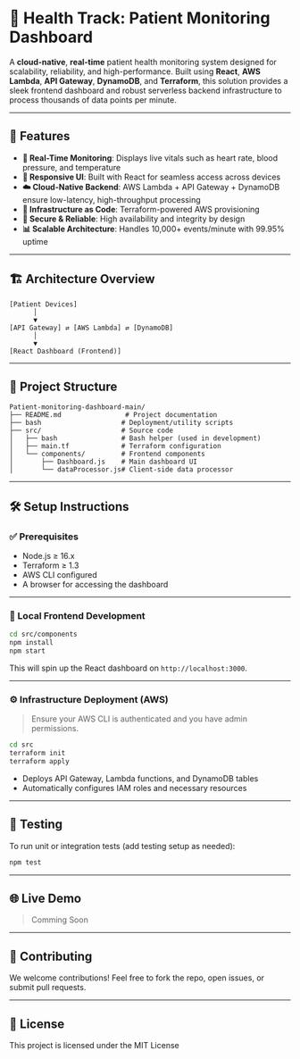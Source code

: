 
# 🏥 Health Track: Patient Monitoring Dashboard

A **cloud-native**, **real-time** patient health monitoring system designed for scalability, reliability, and high-performance. Built using **React**, **AWS Lambda**, **API Gateway**, **DynamoDB**, and **Terraform**, this solution provides a sleek frontend dashboard and robust serverless backend infrastructure to process thousands of data points per minute.

---

## 🚀 Features

- **📡 Real-Time Monitoring**: Displays live vitals such as heart rate, blood pressure, and temperature
- **📱 Responsive UI**: Built with React for seamless access across devices
- **☁️ Cloud-Native Backend**: AWS Lambda + API Gateway + DynamoDB ensure low-latency, high-throughput processing
- **🔧 Infrastructure as Code**: Terraform-powered AWS provisioning
- **🔐 Secure & Reliable**: High availability and integrity by design
- **📊 Scalable Architecture**: Handles 10,000+ events/minute with 99.95% uptime

---

## 🏗️ Architecture Overview

```
[Patient Devices]
      │
      ▼
[API Gateway] ⇄ [AWS Lambda] ⇄ [DynamoDB]
      │
      ▼
[React Dashboard (Frontend)]
```

---

## 📂 Project Structure

```
Patient-monitoring-dashboard-main/
├── README.md                # Project documentation
├── bash                    # Deployment/utility scripts
├── src/                    # Source code
│   ├── bash                # Bash helper (used in development)
│   ├── main.tf             # Terraform configuration
│   └── components/         # Frontend components
│       ├── Dashboard.js    # Main dashboard UI
│       └── dataProcessor.js# Client-side data processor
```

---

## 🛠️ Setup Instructions

### ✅ Prerequisites

- Node.js ≥ 16.x
- Terraform ≥ 1.3
- AWS CLI configured
- A browser for accessing the dashboard

---

### 🧩 Local Frontend Development

```bash
cd src/components
npm install
npm start
```

This will spin up the React dashboard on `http://localhost:3000`.

---

### ⚙️ Infrastructure Deployment (AWS)

> Ensure your AWS CLI is authenticated and you have admin permissions.

```bash
cd src
terraform init
terraform apply
```

- Deploys API Gateway, Lambda functions, and DynamoDB tables
- Automatically configures IAM roles and necessary resources

---

## 🧪 Testing

To run unit or integration tests (add testing setup as needed):

```bash
npm test
```

---

## 🌐 Live Demo

> Comming Soon

---

## 🤝 Contributing

We welcome contributions! Feel free to fork the repo, open issues, or submit pull requests.

---

## 📄 License

This project is licensed under the MIT License 
